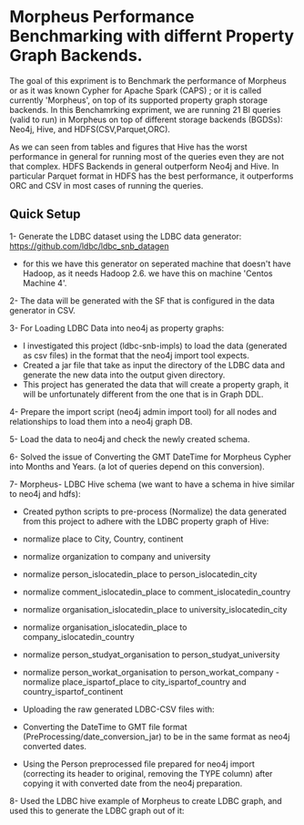 # Morpheus Performance Benchmarking with differnt Property Graph Backends.

The goal of this  expriment is to Benchmark the performance of Morpheus or as it was known Cypher for Apache Spark (CAPS) ; or it is called currently 'Morpheus', on top of its supported property graph storage backends. In this Benchamrking expriment, we are running 21 BI queries (valid to run) in Morpheus on top  of different storage backends (BGDSs): Neo4j, Hive, and HDFS(CSV,Parquet,ORC).

As we can seen from tables and figures that Hive has the worst performance in general for running most of the queries even they are not that complex. HDFS Backends in general outperform Neo4j  and Hive. In particular Parquet format in HDFS has the best performance, it outperforms ORC and CSV in most cases of running the queries.



## Quick Setup

1- Generate the LDBC dataset using the LDBC data generator: https://github.com/ldbc/ldbc_snb_datagen 
- for this we have this generator on seperated machine that doesn't have Hadoop, as it needs Hadoop 2.6.
we have this on machine 'Centos Machine 4'.

2- The data will be generated with the SF that is configured in the data generator in CSV.

3- For Loading LDBC Data into neo4j as property graphs:
- I investigated this project (ldbc-snb-impls) to load the data (generated as csv files) in the format that the neo4j import tool expects.
- Created a jar file that take as input the directory of the LDBC data and generate the new data into the output given directory.
- This project has generated the data that will create a property graph, it will be unfortunately different from the one that is in Graph DDL.

4- Prepare the import script (neo4j admin import tool) for all nodes and relationships to load them into a neo4j graph DB.

5- Load the data to neo4j and check the newly created schema.

6- Solved the issue of Converting the GMT DateTime for Morpheus Cypher into Months and Years. (a lot of queries depend on this conversion).

7- Morpheus- LDBC Hive schema (we want to have a schema in hive similar to neo4j and hdfs): 

-	Created python scripts to pre-process (Normalize) the data generated from this project to adhere with the LDBC property graph of Hive:

- normalize place to City, Country, continent
- normalize organization to company and university
- normalize person_islocatedin_place to person_islocatedin_city
- normalize comment_islocatedin_place to comment_islocatedin_country
- normalize organisation_islocatedin_place to university_islocatedin_city
- normalize organisation_islocatedin_place to company_islocatedin_country
- normalize person_studyat_organisation to  person_studyat_university
- normalize person_workat_organisation to  person_workat_company
-normalize place_ispartof_place to  city_ispartof_country and country_ispartof_continent

- Uploading the raw generated LDBC-CSV files with:
- Converting the DateTime to GMT file format (PreProcessing/date_conversion_jar) to be in the same format as neo4j converted dates.
- Using the Person preprocessed file prepared for neo4j import (correcting its header to original, removing the TYPE column) after copying it with converted date from the neo4j preparation.

8-	Used the LDBC hive example of Morpheus to create LDBC graph, and used this to generate the LDBC graph out of it:








